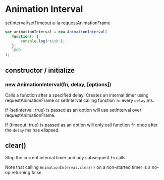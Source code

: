 Animation Interval
==================

setInterval/setTimeout a-la requestAnimationFrame

```js
var animationInterval = new AnimationInterval(
   function() {
       console.log('tick');
   },
   1000
);
```

## constructor / initialize
### new AnimationInterval(fn, delay, [options])
Calls a function after a specified delay. Creates an internal timer using requestAnimationFrame or setInterval calling function `fn` every `delay` ms.

If {setInterval: true} is passed as an option will use setInterval over requestAnimationFrame.

If {timeout: true} is passed as an option will only call function `fn` once after the `delay` ms has ellapsed.

## clear()
Stop the current internal timer and any subsequent `fn` calls.

Note that calling `AnimationInterval.clear()` on a non-started timer is a no-op returning false.
